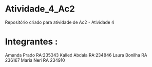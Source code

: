 # Atividade_4_Ac2

Repositório criado para atividade de Ac2 - Atividade 4

# Integrantes :

Amanda Prado    RA:235343
Kalled Abdala   RA:234846
Laura Bonilha   RA 236167
Maria Neri 			RA 234910

